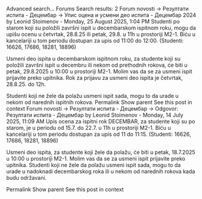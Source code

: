 Advanced search...
Forums
Search results: 2
Forum novosti -> Резултати испита - Децембар -> Упис оцена и усмени део испита - Децембар 2024
by Leonid Stoimenov - Monday, 25 August 2025, 1:04 PM
Studenti po starom koji su položili završni ispit u decembarskom ispitnom roku, mogu da upišu ocenu u četvrtak, 28.8.25 ili petak, 29.8. u 11h u prostoriji M2-1.
Biću u kancelariji u tom periodu dostupan za upis od 11:00 do 12:00.
(Studenti: 16626, 17686, 18281, 18896)

Usmeni deo ispita u decembarskom ispitnom roku, za studente koji su položili završni ispit u decembru ili nekom od prethodnih rokova, će biti u petak, 29.8.2025 u 10:00 u prostoriji M2-1.
Molim vas da se za usmeni ispit prijavite preko upitnika. Rok za prijavu za usmeni deo ispita je četvrtak, 28.8.25. do 12h.

Studenti koji ne žele da polažu usmeni ispit sada, mogu to da urade u nekom od narednih ispitnih rokova.
Permalink
Show parent
See this post in context
Forum novosti -> Резултати испита - Децембар -> Odgovor: Резултати испита - Децембар
by Leonid Stoimenov - Monday, 14 July 2025, 11:09 AM
Upis ocena za ispitni rok DECEMBAR, za studente koji su po starom, je u periodu od 15.7. do 22.7. u 11h u prostoriji M2-1. 
Biću u kancelariji u tom periodu dostupan za upis od 11 do 11:15. 
(Studenti: 16626, 17686, 18281, 18896)

Usmeni deo ispita, za studente koji žele da polažu, će biti u petak, 18.7.2025 u 10:00 u prostoriji M2-1. Molim vas da se za usmeni ispit prijavite preko upitnika.
Studenti koji ne žele da polažu usmeni ispit sada, mogu to da urade u nadoknadi decembarskog roka ili u nekom od narednih rokova kada budu održavani.


Permalink
Show parent
See this post in context